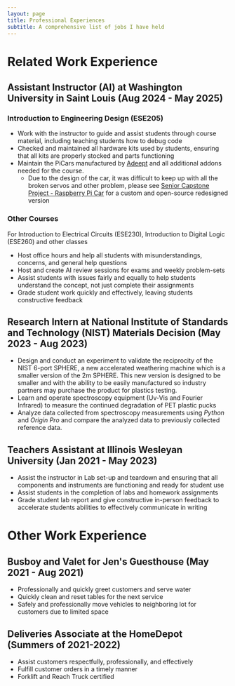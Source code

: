 ```yaml
---
layout: page
title: Professional Experiences
subtitle: A comprehensive list of jobs I have held
---
```


# Related Work Experience
## Assistant Instructor (AI) at Washington University in Saint Louis (Aug 2024 - May 2025)
### Introduction to Engineering Design (ESE205)
- Work with the instructor to guide and assist students through course material, including teaching students how to debug code
- Checked and maintained all hardware kits used by students, ensuring that all kits are properly stocked and parts functioning
- Maintain the PiCars manufactured by <a href="https://www.adeept.com/picar-b_p0117.html" target="_blank" rel="noopener noreferrer">Adeept</a> and all additional addons needed for the course.
    - Due to the design of the car, it was difficult to keep up with all the broken servos and other problem, please see <a href="https://raspberry-pi-car.github.io" target="_blank" rel="noopener noreferrer"> Senior Capstone Project - Raspberry Pi Car</a> for a custom and open-source redesigned version

### Other Courses
For Introduction to Electrical Circuits (ESE230), Introduction to Digital Logic (ESE260) and other classes
-  Host office hours and help all students with misunderstandings, concerns, and general help questions
- Host and create AI review sessions for exams and weekly problem-sets
- Assist students with issues fairly and equally to help students understand the concept, not just complete their assignments
- Grade student work quickly and effectively, leaving students constructive feedback

## Research Intern at National Institute of Standards and Technology (NIST) Materials Decision (May 2023 - Aug 2023)

- Design and conduct an experiment to validate the reciprocity of the NIST 6-port SPHERE, a new accelerated weathering machine which is a smaller version of the 2m SPHERE. This new version is designed to be smaller and with the ability to be easily manufactured so industry partners may purchase the product for plastics testing.
- Learn and operate spectroscopy equipment (Uv-Vis and Fourier Infrared) to measure the continued degradation of PET plastic pucks
- Analyze data collected from spectroscopy measurements using _Python_ and _Origin Pro_ and compare the analyzed data to previously collected reference data.


## Teachers Assistant at Illinois Wesleyan University (Jan 2021 - May 2023)
- Assist the instructor in Lab set-up and teardown and ensuring that all components and instruments are functioning and ready for student use
- Assist students in the completion of labs and homework assignments 
- Grade student lab report and give constructive in-person feedback to accelerate students abilities to effectively communicate in writing
 

# Other Work Experience

## Busboy and Valet for Jen's Guesthouse (May 2021 - Aug 2021)
- Professionally and quickly greet customers and serve water
- Quickly clean and reset tables for the next service
- Safely and professionally move vehicles to neighboring lot for customers due to limited space


## Deliveries Associate at the HomeDepot (Summers of 2021-2022)
- Assist customers respectfully, professionally, and effectively
- Fulfill customer orders in a timely manner
- Forklift and Reach Truck certified
